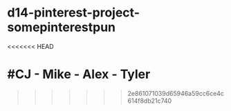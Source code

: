 # d14-pinterest-project-somepinterestpun
<<<<<<< HEAD


#CJ - Mike - Alex - Tyler
=======
>>>>>>> 2e861071039d65946a59cc6ce4c614f8db21c740
